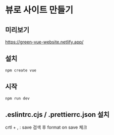 # 뷰로 사이트 만들기

## 미리보기
https://green-vue-website.netlify.app/

## 설치
`npm create vue`

## 시작
`npm run dev`


## .eslintrc.cjs / .prettierrc.json 설치
crtl + , : save 검색 후 format on save 체크
